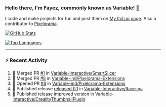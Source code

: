 ### Hello there, I'm Fayez, commonly known as Variable! 👋
I code and make projects for fun and post them on [My Itch.io page](https://variable-industries.itch.io/). Also a contributor to [Pixelorama](https://github.com/Orama-Interactive/Pixelorama).

[![GitHub Stats](https://github-readme-stats.vercel.app/api/?username=Variable-ind&show_icons=true&theme=merko)](https://github.com/anuraghazra/github-readme-stats)

[![Top Languages](https://github-readme-stats.vercel.app/api/top-langs/?username=Variable-ind&layout=compact&theme=merko)](https://github.com/anuraghazra/github-readme-stats)

---

### :zap: Recent Activity

<!--START_SECTION:activity-->
1. 🎉 Merged PR [#1](https://github.com/Variable-Interactive/SmartSlicer/pull/1) in [Variable-Interactive/SmartSlicer](https://github.com/Variable-Interactive/SmartSlicer)
2. 🎉 Merged PR [#8](https://github.com/Variable-ind/Pixelorama-Extensions/pull/8) in [Variable-ind/Pixelorama-Extensions](https://github.com/Variable-ind/Pixelorama-Extensions)
3. 💪 Opened PR [#8](https://github.com/Variable-ind/Pixelorama-Extensions/pull/8) in [Variable-ind/Pixelorama-Extensions](https://github.com/Variable-ind/Pixelorama-Extensions)
4. 🚀 Published release [released 0.1](https://github.com/Variable-Interactive/Race-ya/releases/tag/0.1) in [Variable-Interactive/Race-ya](https://github.com/Variable-Interactive/Race-ya)
5. 🚀 Published release [improved version](https://github.com/Variable-Interactive/CrealityThumbnailPlugin/releases/tag/v0.1.0) in [Variable-Interactive/CrealityThumbnailPlugin](https://github.com/Variable-Interactive/CrealityThumbnailPlugin)
<!--END_SECTION:activity-->

<!--
**Variable-ind/Variable-ind** is a ✨ _special_ ✨ repository because its `README.md` (this file) appears on your GitHub profile.

Here are some ideas to get you started:
- 🌱 I’m currently studying at ...
- 🔭 I’m currently working on ...
- 👯 I’m looking to collaborate on ...
- 🤔 I’m looking for help with ...
- 💬 Ask me about ...
- 📫 How to reach me: ...
- ⚡ Fun fact: ...
-->
